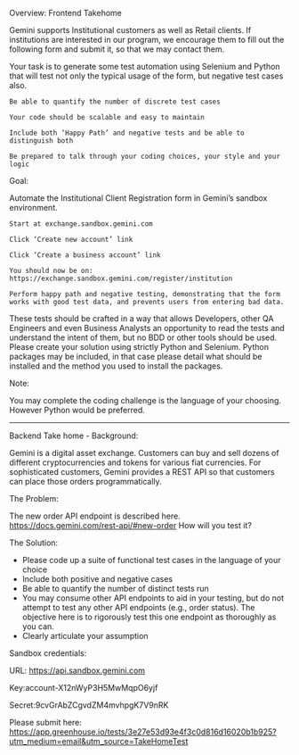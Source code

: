 Overview: Frontend Takehome 

Gemini supports Institutional customers as well as Retail clients. If institutions are interested in our program, we encourage them to fill out the following form and submit it, so that we may contact them.

Your task is to generate some test automation using Selenium and Python that will test not only the typical usage of the form, but negative test cases also.

    Be able to quantify the number of discrete test cases

    Your code should be scalable and easy to maintain

    Include both ‘Happy Path’ and negative tests and be able to distinguish both

    Be prepared to talk through your coding choices, your style and your logic

Goal:

Automate the Institutional Client Registration form in Gemini’s sandbox environment.

    Start at exchange.sandbox.gemini.com

    Click ‘Create new account’ link

    Click ‘Create a business account’ link

    You should now be on: https://exchange.sandbox.gemini.com/register/institution

    Perform happy path and negative testing, demonstrating that the form works with good test data, and prevents users from entering bad data.

These tests should be crafted in a way that allows Developers, other QA Engineers and even Business Analysts an opportunity to read the tests and understand the intent of them, but no BDD or other tools should be used. Please create your solution using strictly Python and Selenium. Python packages may be included, in that case please detail what should be installed and the method you used to install the packages.

 

Note: 

You may complete the coding challenge is the language of your choosing.  However Python would be preferred.  
 _______________________________________________________________________________

Backend Take home - Background:

Gemini is a digital asset exchange. Customers can buy and sell dozens of different cryptocurrencies 
and tokens for various fiat currencies. For sophisticated customers, Gemini provides a REST API so 
that customers can place those orders programmatically.

 

The Problem:

The new order API endpoint is described here.
https://docs.gemini.com/rest-api/#new-order
How will you test it?

 

The Solution:

- Please code up a suite of functional test cases in the language of your choice
- Include both positive and negative cases
- Be able to quantify the number of distinct tests run
- You may consume other API endpoints to aid in your testing, but do not attempt
   to test any other API endpoints (e.g., order status). The objective here is to rigorously 
  test this one endpoint as thoroughly as you can.
- Clearly articulate your assumption

 

Sandbox credentials: 

URL: https://api.sandbox.gemini.com

 

Key:account-X12nWyP3H5MwMqpO6yjf

Secret:9cvGrAbZCgvdZM4mvhpgK7V9nRK

Please submit here:
https://app.greenhouse.io/tests/3e27e53d93e4f3c0d816d16020b1b925?utm_medium=email&utm_source=TakeHomeTest